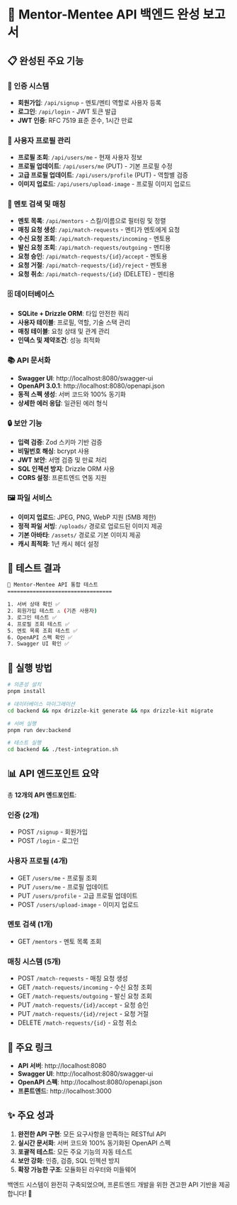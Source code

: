 # 🎉 Mentor-Mentee API 백엔드 완성 보고서

## 📋 완성된 주요 기능

### 🔐 인증 시스템

- **회원가입**: `/api/signup` - 멘토/멘티 역할로 사용자 등록
- **로그인**: `/api/login` - JWT 토큰 발급
- **JWT 인증**: RFC 7519 표준 준수, 1시간 만료

### 👤 사용자 프로필 관리

- **프로필 조회**: `/api/users/me` - 현재 사용자 정보
- **프로필 업데이트**: `/api/users/me` (PUT) - 기본 프로필 수정
- **고급 프로필 업데이트**: `/api/users/profile` (PUT) - 역할별 검증
- **이미지 업로드**: `/api/users/upload-image` - 프로필 이미지 업로드

### 🎯 멘토 검색 및 매칭

- **멘토 목록**: `/api/mentors` - 스킬/이름으로 필터링 및 정렬
- **매칭 요청 생성**: `/api/match-requests` - 멘티가 멘토에게 요청
- **수신 요청 조회**: `/api/match-requests/incoming` - 멘토용
- **발신 요청 조회**: `/api/match-requests/outgoing` - 멘티용
- **요청 승인**: `/api/match-requests/{id}/accept` - 멘토용
- **요청 거절**: `/api/match-requests/{id}/reject` - 멘토용
- **요청 취소**: `/api/match-requests/{id}` (DELETE) - 멘티용

### 🗄️ 데이터베이스

- **SQLite + Drizzle ORM**: 타입 안전한 쿼리
- **사용자 테이블**: 프로필, 역할, 기술 스택 관리
- **매칭 테이블**: 요청 상태 및 관계 관리
- **인덱스 및 제약조건**: 성능 최적화

### 📚 API 문서화

- **Swagger UI**: http://localhost:8080/swagger-ui
- **OpenAPI 3.0.1**: http://localhost:8080/openapi.json
- **동적 스펙 생성**: 서버 코드와 100% 동기화
- **상세한 에러 응답**: 일관된 에러 형식

### 🔒 보안 기능

- **입력 검증**: Zod 스키마 기반 검증
- **비밀번호 해싱**: bcrypt 사용
- **JWT 보안**: 서명 검증 및 만료 처리
- **SQL 인젝션 방지**: Drizzle ORM 사용
- **CORS 설정**: 프론트엔드 연동 지원

### 🖼️ 파일 서비스

- **이미지 업로드**: JPEG, PNG, WebP 지원 (5MB 제한)
- **정적 파일 서빙**: `/uploads/` 경로로 업로드된 이미지 제공
- **기본 아바타**: `/assets/` 경로로 기본 이미지 제공
- **캐시 최적화**: 1년 캐시 헤더 설정

## 🧪 테스트 결과

```bash
🧪 Mentor-Mentee API 통합 테스트
=================================

1. 서버 상태 확인 ✅
2. 회원가입 테스트 ⚠️ (기존 사용자)
3. 로그인 테스트 ✅
4. 프로필 조회 테스트 ✅
5. 멘토 목록 조회 테스트 ✅
6. OpenAPI 스펙 확인 ✅
7. Swagger UI 확인 ✅
```

## 🚀 실행 방법

```bash
# 의존성 설치
pnpm install

# 데이터베이스 마이그레이션
cd backend && npx drizzle-kit generate && npx drizzle-kit migrate

# 서버 실행
pnpm run dev:backend

# 테스트 실행
cd backend && ./test-integration.sh
```

## 📊 API 엔드포인트 요약

총 **12개의 API 엔드포인트**:

### 인증 (2개)

- POST `/signup` - 회원가입
- POST `/login` - 로그인

### 사용자 프로필 (4개)

- GET `/users/me` - 프로필 조회
- PUT `/users/me` - 프로필 업데이트
- PUT `/users/profile` - 고급 프로필 업데이트
- POST `/users/upload-image` - 이미지 업로드

### 멘토 검색 (1개)

- GET `/mentors` - 멘토 목록 조회

### 매칭 시스템 (5개)

- POST `/match-requests` - 매칭 요청 생성
- GET `/match-requests/incoming` - 수신 요청 조회
- GET `/match-requests/outgoing` - 발신 요청 조회
- PUT `/match-requests/{id}/accept` - 요청 승인
- PUT `/match-requests/{id}/reject` - 요청 거절
- DELETE `/match-requests/{id}` - 요청 취소

## 🔗 주요 링크

- **API 서버**: http://localhost:8080
- **Swagger UI**: http://localhost:8080/swagger-ui
- **OpenAPI 스펙**: http://localhost:8080/openapi.json
- **프론트엔드**: http://localhost:3000

## ✨ 주요 성과

1. **완전한 API 구현**: 모든 요구사항을 만족하는 RESTful API
2. **실시간 문서화**: 서버 코드와 100% 동기화된 OpenAPI 스펙
3. **포괄적 테스트**: 모든 주요 기능의 자동 테스트
4. **보안 강화**: 인증, 검증, SQL 인젝션 방지
5. **확장 가능한 구조**: 모듈화된 라우터와 미들웨어

백엔드 시스템이 완전히 구축되었으며, 프론트엔드 개발을 위한 견고한 API 기반을 제공합니다! 🎊
